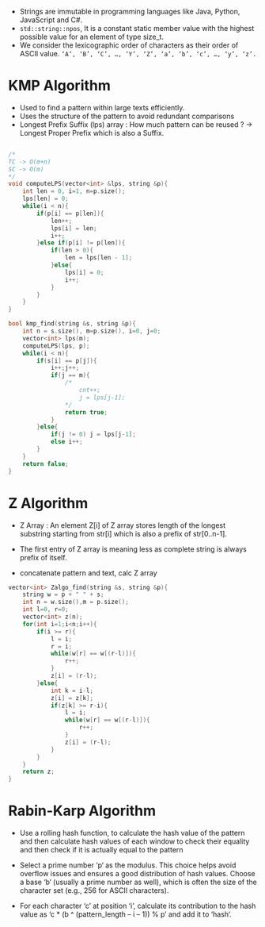 - Strings are immutable in programming languages like Java, Python, JavaScript and C#.
- `std::string::npos`, It is a constant static member value with the highest possible value for an element of type size_t.
- We consider the lexicographic order of characters as their order of ASCII value.
` ‘A’, ‘B’, ‘C’, …, ‘Y’, ‘Z’, ‘a’, ‘b’, ‘c’, …, ‘y’, ‘z’. `


# KMP Algorithm
- Used to find a pattern within large texts efficiently.
- Uses the structure of the pattern to avoid redundant comparisons
- Longest Prefix Suffix (lps) array : How much pattern can be reused ? -> Longest Proper Prefix which is also a Suffix.

```cpp

/*
TC -> O(m+n)
SC -> O(m)
*/
void computeLPS(vector<int> &lps, string &p){
    int len = 0, i=1, n=p.size();
    lps[len] = 0;
    while(i < n){
        if(p[i] == p[len]){
            len++;
            lps[i] = len;
            i++;
        }else if(p[i] != p[len]){
            if(len > 0){ 
                len = lps[len - 1];
            }else{
                lps[i] = 0;
                i++;
            }
        }
    }
}

bool kmp_find(string &s, string &p){
    int n = s.size(), m=p.size(), i=0, j=0;
    vector<int> lps(m);
    computeLPS(lps, p);
    while(i < n){
        if(s[i] == p[j]){
            i++;j++;
            if(j == m){
                /*
                    cnt++;
                    j = lps[j-1];
                */
                return true;
            }
        }else{
            if(j != 0) j = lps[j-1];
            else i++;
        }
    }
    return false;
}
```

# Z Algorithm
- Z Array : An element Z[i] of Z array stores length of the longest substring starting from str[i] which is also a prefix of str[0..n-1]. 

- The first entry of Z array is meaning less as complete string is always prefix of itself. 

- concatenate pattern and text, calc Z array

```cpp
vector<int> Zalgo_find(string &s, string &p){
    string w = p + " " + s;
    int n = w.size(),m = p.size();
    int l=0, r=0;
    vector<int> z(n);
    for(int i=1;i<n;i++){
        if(i >= r){
            l = i;
            r = i;
            while(w[r] == w[(r-l)]){
                r++;
            }
            z[i] = (r-l);
        }else{
            int k = i-l;
            z[i] = z[k];
            if(z[k] >= r-i){
                l = i;
                while(w[r] == w[(r-l)]){
                    r++;
                }
                z[i] = (r-l);
            }
        }
    }
    return z;
}
```

# Rabin-Karp Algorithm
- Use a rolling hash function, to calculate the hash value of the pattern and then calculate hash values of each window to check their equality and then check if it is actually equal to the pattern

- Select a prime number ‘p‘ as the modulus. This choice helps avoid overflow issues and ensures a good distribution of hash values.
Choose a base ‘b‘ (usually a prime number as well), which is often the size of the character set (e.g., 256 for ASCII characters).

- For each character ‘c’ at position ‘i’, calculate its contribution to the hash value as ‘c * (b ^ (pattern_length – i – 1)) % p’ and add it to ‘hash‘.
